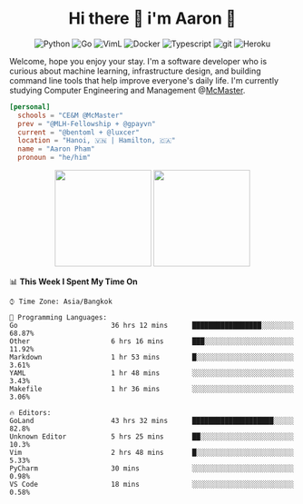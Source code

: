 <h1 align="center">Hi there 👋 i'm Aaron 🐍</h1>

<p align="center">
    <img alt="Python" src="https://img.shields.io/badge/-Python-blue?style=flat-square&logo=python&logoColor=white" />
    <img alt="Go" src="https://img.shields.io/badge/-Golang-46a2f1?style=flat-square&logo=go&logoColor=white" />
    <img alt="VimL" src="https://img.shields.io/badge/-VimL-66d124?style=flat-square&logo=vim&logoColor=white" />
    <img alt="Docker" src="https://img.shields.io/badge/-Docker-46a2f1?style=flat-square&logo=docker&logoColor=white" />
    <img alt="Typescript" src="https://img.shields.io/badge/-Typescript-1a73e8?style=flat-square&logo=typescript&logoColor=white" />
    <img alt="git" src="https://img.shields.io/badge/-Git-F05032?style=flat-square&logo=git&logoColor=white" />
    <img alt="Heroku" src="https://img.shields.io/badge/-Heroku-430098?style=flat-square&logo=heroku&logoColor=white" />
</p>

Welcome, hope you enjoy your stay. I'm a software developer who is curious about machine learning, infrastructure design, and building command line tools that help improve everyone's daily life. I'm currently studying Computer Engineering and Management @[McMaster](https://www.mcmaster.ca/).

```toml
[personal]
  schools = "CE&M @McMaster"
  prev = "@MLH-Fellowship + @gpayvn"
  current = "@bentoml + @luxcer"
  location = "Hanoi, 🇻🇳 | Hamilton, 🇨🇦"
  name = "Aaron Pham"
  pronoun = "he/him"
```

<p align="center">
    <img src="https://github-readme-stats.vercel.app/api/top-langs/?username=aarnphm&layout=compact&hide=css&theme=dark" height="170" />
    <img src="https://github-readme-stats.vercel.app/api?username=aarnphm&show_icons=true&count_private=true&theme=dark" height="170"/>
</p>

<!--START_SECTION:waka-->
📊 **This Week I Spent My Time On** 

```text
⌚︎ Time Zone: Asia/Bangkok

💬 Programming Languages: 
Go                       36 hrs 12 mins      █████████████████░░░░░░░░   68.87% 
Other                    6 hrs 16 mins       ███░░░░░░░░░░░░░░░░░░░░░░   11.92% 
Markdown                 1 hr 53 mins        █░░░░░░░░░░░░░░░░░░░░░░░░   3.61% 
YAML                     1 hr 48 mins        ░░░░░░░░░░░░░░░░░░░░░░░░░   3.43% 
Makefile                 1 hr 36 mins        ░░░░░░░░░░░░░░░░░░░░░░░░░   3.06%

🔥 Editors: 
GoLand                   43 hrs 32 mins      ████████████████████░░░░░   82.8% 
Unknown Editor           5 hrs 25 mins       ██░░░░░░░░░░░░░░░░░░░░░░░   10.3% 
Vim                      2 hrs 48 mins       █░░░░░░░░░░░░░░░░░░░░░░░░   5.33% 
PyCharm                  30 mins             ░░░░░░░░░░░░░░░░░░░░░░░░░   0.98% 
VS Code                  18 mins             ░░░░░░░░░░░░░░░░░░░░░░░░░   0.58%

```


<!--END_SECTION:waka-->

<!--
**aarnphm/aarnphm** is a ✨ _special_ ✨ repository because its `README.md` (this file) appears on your GitHub profile.

Here are some ideas to get you started:

- 🔭 I’m currently working on ...
- 🌱 I’m currently learning ...
- 👯 I’m looking to collaborate on ...
- 🤔 I’m looking for help with ...
- 💬 Ask me about ...
- 📫 How to reach me: ...
- 😄 Pronouns: ...
- ⚡ Fun fact: ...
-->
